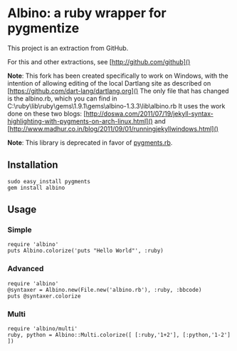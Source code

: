 # Albino: a ruby wrapper for pygmentize

This project is an extraction from GitHub.

For this and other extractions, see [http://github.com/github]()

**Note**: This fork has been created specifically to work on Windows, with the intention of 
allowing editing of the local Dartlang site as described on [https://github.com/dart-lang/dartlang.org]()
The only file that has changed is the albino.rb, which you can find in 
C:\ruby\lib\ruby\gems\1.9.1\gems\albino-1.3.3\lib\albino.rb
It uses the work done on these two blogs:
[http://doswa.com/2011/07/19/jekyll-syntax-highlighting-with-pygments-on-arch-linux.html]() and
[http://www.madhur.co.in/blog/2011/09/01/runningjekyllwindows.html]()

**Note**: This library is deprecated in favor of [pygments.rb](https://github.com/tmm1/pygments.rb).

## Installation

    sudo easy_install pygments
    gem install albino

## Usage

### Simple

    require 'albino'
    puts Albino.colorize('puts "Hello World"', :ruby)

### Advanced

    require 'albino'
    @syntaxer = Albino.new(File.new('albino.rb'), :ruby, :bbcode)
    puts @syntaxer.colorize

### Multi

    require 'albino/multi'
    ruby, python = Albino::Multi.colorize([ [:ruby,'1+2'], [:python,'1-2'] ])


